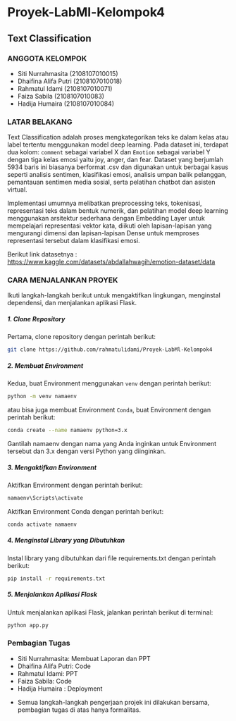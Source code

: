 # Proyek-LabMl-Kelompok4
## Text Classification


### ANGGOTA KELOMPOK
  - Siti Nurrahmasita (2108107010015)
  - Dhaifina Alifa Putri (2108107010018)
  - Rahmatul Idami (2108107010071)
  - Faiza Sabila (2108107010083)
  - Hadija Humaira (2108107010084)
  
### LATAR BELAKANG
Text Classification adalah proses mengkategorikan teks ke dalam kelas atau label tertentu menggunakan model deep learning. Pada dataset ini, terdapat dua kolom: `comment` sebagai variabel X dan `Emotion` sebagai variabel Y dengan tiga kelas emosi yaitu joy, anger, dan fear. Dataset yang berjumlah 5934 baris ini biasanya berformat .csv dan digunakan untuk berbagai kasus seperti analisis sentimen, klasifikasi emosi, analisis umpan balik pelanggan, pemantauan sentimen media sosial, serta pelatihan chatbot dan asisten virtual. 

Implementasi umumnya melibatkan preprocessing teks, tokenisasi, representasi teks dalam bentuk numerik, dan pelatihan model deep learning menggunakan arsitektur sederhana dengan Embedding Layer untuk mempelajari representasi vektor kata, diikuti oleh lapisan-lapisan yang mengurangi dimensi dan lapisan-lapisan Dense untuk memproses representasi tersebut dalam klasifikasi emosi.

Berikut link datasetnya : https://www.kaggle.com/datasets/abdallahwagih/emotion-dataset/data

### CARA MENJALANKAN PROYEK

Ikuti langkah-langkah berikut untuk mengaktifkan lingkungan, menginstal dependensi, dan menjalankan aplikasi Flask.
##### 1. Clone Repository
Pertama, clone repository dengan perintah berikut:
```bash
git clone https://github.com/rahmatulidami/Proyek-LabMl-Kelompok4
```
##### 2. Membuat Environment
Kedua, buat Environment menggunakan `venv` dengan perintah berikut:
```bash
python -m venv namaenv
```
atau bisa juga membuat Environment `Conda`, buat Environment dengan perintah berikut:
```bash
conda create --name namaenv python=3.x
```
Gantilah namaenv dengan nama yang Anda inginkan untuk Environment tersebut dan 3.x dengan versi Python yang diinginkan.
##### 3. Mengaktifkan Environment
Aktifkan Environment dengan perintah berikut:
```bash
namaenv\Scripts\activate
```
Aktifkan Environment Conda dengan perintah berikut:
```bash
conda activate namaenv
```
##### 4. Menginstal Library yang Dibutuhkan
Instal library yang dibutuhkan dari file requirements.txt dengan perintah berikut:
```bash
pip install -r requirements.txt
```
##### 5. Menjalankan Aplikasi Flask
Untuk menjalankan aplikasi Flask, jalankan perintah berikut di terminal:
```bash
python app.py
```
### Pembagian Tugas
  - Siti Nurrahmasita: Membuat Laporan dan PPT
  - Dhaifina Alifa Putri: Code
  - Rahmatul Idami: PPT
  - Faiza Sabila: Code
  - Hadija Humaira : Deployment

* Semua langkah-langkah pengerjaan projek ini dilakukan bersama, pembagian tugas di atas hanya formalitas.
